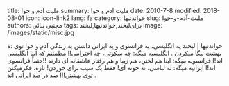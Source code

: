 title: ملیت آدم و حوا
summary: ملیت آدم و حوا
date: 2010-7-8
modified: 2018-08-01
icon:  icon-link2
lang: fa
category: خواندنیها
slug: ملیت-آدم-و-حوا
authors: مجتبی بنائی
tags: برای‌لبخند,خواندنیها,لبخند
image: /images/static/misc.jpg

s: خواندنیها | لبخند      یه انگلیسی، یه فرانسوی و یه ایرانی داشتن به زندگی آدم و حوا توی بهشت نیگا میکردن .  انگلیسیه میگه: چه سکوتی، چه احترامی!! مطمئنم که اینا انگلیسی اند!ا  فرانسویه میگه: اینا هم لختن، هم زیبا و هم رفتار عاشقانه ای دارند !!حتماً فرانسوی اند!ا  ایرانیه میگه: نه لباسی، نه خونه ای! فقط یک سیب برای خوردن! تازه، فکرمیکنن توی بهشتن!!! صد در صد ایرانی اند  .